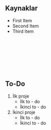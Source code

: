 ## Kaynaklar
* First Item
* Second Item
* Third Item

<br>
<br>
<br>
<br>
<br>
<br>



## To-Do
1. İlk proje
   * İlk to - do
   * İkinci to - do
2. İkinci proje
   * İlk to - do
   * İkinci to - do